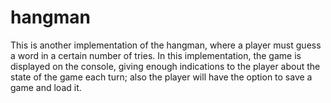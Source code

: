 # hangman

This is another implementation of the hangman, where a player must guess a word in a certain number of tries. In this implementation, the game is displayed on the console, giving enough indications to the player about the state of the game each turn; also the player will have the option to save a game and load it.
